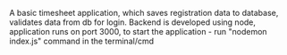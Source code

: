 A basic timesheet application, which saves registration data to database, validates data from db for login.
Backend is developed using node, application runs on port 3000, to start the application - run "nodemon index.js" command in the terminal/cmd 
